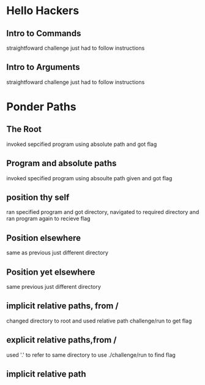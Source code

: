 # Hello Hackers

## Intro to Commands
straightfoward challenge just had to follow instructions
## Intro to Arguments
straightfoward challenge just had to follow instructions

# Ponder Paths

## The Root
invoked sepcified program using absolute path and got flag

## Program and absolute paths
invoked specified program using absoulte path given and got flag

## position thy self
ran specified program and got directory, navigated to required directory and ran program again to recieve flag

## Position elsewhere
same as previous just different directory

## Position yet elsewhere
same previous just different directory

## implicit relative paths, from /
changed directory to root and used relative path challenge/run to get flag

## explicit relative paths,from /
used '.' to refer to same directory to use ./challenge/run to find flag

## implicit relative path
